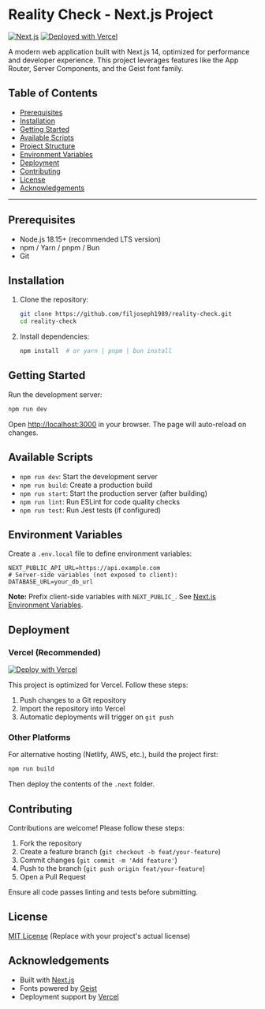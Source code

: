# Reality Check - Next.js Project

[![Next.js](https://img.shields.io/badge/Next.js-14.1.0-black?logo=next.js)](https://nextjs.org)
[![Deployed with Vercel](https://img.shields.io/badge/deployed%20with-vercel-000000.svg?logo=vercel)](https://vercel.com)

A modern web application built with Next.js 14, optimized for performance and developer experience. This project leverages features like the App Router, Server Components, and the Geist font family.

## Table of Contents
- [Prerequisites](#prerequisites)
- [Installation](#installation)
- [Getting Started](#getting-started)
- [Available Scripts](#available-scripts)
- [Project Structure](#project-structure)
- [Environment Variables](#environment-variables)
- [Deployment](#deployment)
- [Contributing](#contributing)
- [License](#license)
- [Acknowledgements](#acknowledgements)

---

## Prerequisites

- Node.js 18.15+ (recommended LTS version)
- npm / Yarn / pnpm / Bun
- Git

## Installation

1. Clone the repository:
   ```bash
   git clone https://github.com/filjoseph1989/reality-check.git
   cd reality-check
   ```

2. Install dependencies:
   ```bash
   npm install  # or yarn | pnpm | bun install
   ```

## Getting Started

Run the development server:
```bash
npm run dev
```
Open [http://localhost:3000](http://localhost:3000) in your browser. The page will auto-reload on changes.

## Available Scripts

- `npm run dev`: Start the development server
- `npm run build`: Create a production build
- `npm run start`: Start the production server (after building)
- `npm run lint`: Run ESLint for code quality checks
- `npm run test`: Run Jest tests (if configured)

## Environment Variables

Create a `.env.local` file to define environment variables:
```env
NEXT_PUBLIC_API_URL=https://api.example.com
# Server-side variables (not exposed to client):
DATABASE_URL=your_db_url
```

**Note:** Prefix client-side variables with `NEXT_PUBLIC_`. See [Next.js Environment Variables](https://nextjs.org/docs/app/building-your-application/configuring/environment-variables).

## Deployment

### Vercel (Recommended)
[![Deploy with Vercel](https://vercel.com/button)](https://vercel.com/new/clone?repository-url=https://github.com/filjoseph1989/reality-check)

This project is optimized for Vercel. Follow these steps:
1. Push changes to a Git repository
2. Import the repository into Vercel
3. Automatic deployments will trigger on `git push`

### Other Platforms
For alternative hosting (Netlify, AWS, etc.), build the project first:
```bash
npm run build
```
Then deploy the contents of the `.next` folder.

## Contributing

Contributions are welcome! Please follow these steps:
1. Fork the repository
2. Create a feature branch (`git checkout -b feat/your-feature`)
3. Commit changes (`git commit -m 'Add feature'`)
4. Push to the branch (`git push origin feat/your-feature`)
5. Open a Pull Request

Ensure all code passes linting and tests before submitting.

## License

[MIT License](LICENSE) (Replace with your project's actual license)

## Acknowledgements

- Built with [Next.js](https://nextjs.org)
- Fonts powered by [Geist](https://vercel.com/font)
- Deployment support by [Vercel](https://vercel.com)
